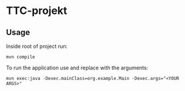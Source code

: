 # TTC-projekt

## Usage
Inside root of project run:
```
mvn compile
```
To run the application use and replace <YOUR ARGS> with the arguments:
```
mvn exec:java -Dexec.mainClass=org.example.Main -Dexec.args="<YOUR ARGS>"
```
